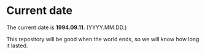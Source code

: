 # Current date

The current date is **1994.09.11.** (YYYY.MM.DD.)

This repository will be good when the world ends, so we will know how long it lasted.